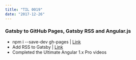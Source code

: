 ```yaml
---
title: "TIL 0019"
date: "2017-12-26"
---
```

### Gatsby to GitHub Pages, Gatsby RSS and Angular.js

* npm i --save-dev gh-pages | [Link](https://www.gatsbyjs.org/docs/how-gatsby-works-with-github-pages/)
* Add RSS to Gatsby | [Link](https://github.com/gatsbyjs/gatsby/tree/master/packages/gatsby-plugin-feed)
* Completed the Ultimate Angular 1.x Pro videos
